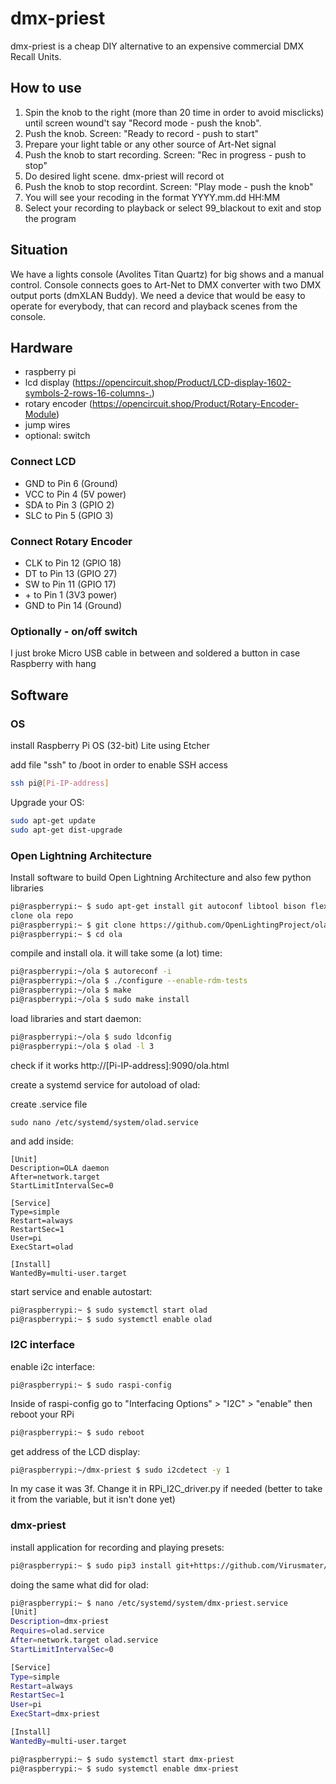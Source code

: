 # dmx-priest
dmx-priest is a cheap DIY alternative to an expensive commercial DMX Recall Units.
## How to use
1. Spin the knob to the right (more than 20 time in order to avoid misclicks) until screen wound't say "Record mode - push the knob".
2. Push the knob. Screen: "Ready to record - push to start"
3. Prepare your light table or any other source of Art-Net signal
4. Push the knob to start recording. Screen: "Rec in progress - push to stop"
5. Do desired light scene. dmx-priest will record ot
6. Push the knob to stop recordint. Screen: "Play mode - push the knob"
7. You will see your recoding in the format YYYY.mm.dd HH:MM
8. Select your recording to playback or select 99_blackout to exit and stop the program
## Situation
We have a lights console (Avolites Titan Quartz) for big shows and a manual control. 
Console connects goes to Art-Net to DMX converter with two DMX output ports (dmXLAN Buddy).
We need a device that would be easy to operate for everybody, that can record and playback scenes from the console.  
## Hardware
- raspberry pi
- lcd display (<https://opencircuit.shop/Product/LCD-display-1602-symbols-2-rows-16-columns-.>)
- rotary encoder (<https://opencircuit.shop/Product/Rotary-Encoder-Module>)
- jump wires
- optional: switch

### Connect LCD
- GND to Pin 6 (Ground)
- VCC to Pin 4 (5V power)
- SDA to Pin 3 (GPIO 2)
- SLC to Pin 5 (GPIO 3)

### Connect Rotary Encoder
- CLK to Pin 12 (GPIO 18)
- DT to Pin 13 (GPIO 27)
- SW to Pin 11 (GPIO 17)
- \+ to Pin 1 (3V3 power)
- GND to Pin 14 (Ground)

### Optionally - on/off switch
I just broke Micro USB cable in between and soldered a button in case Raspberry with hang

## Software
### OS
install Raspberry Pi OS (32-bit) Lite using Etcher  

add file "ssh" to /boot in order to enable SSH access  
```bash
ssh pi@[Pi-IP-address]
```
Upgrade your OS:
```bash
sudo apt-get update
sudo apt-get dist-upgrade
```
### Open Lightning Architecture
Install software to build Open Lightning Architecture and also few python libraries
```bash
pi@raspberrypi:~ $ sudo apt-get install git autoconf libtool bison flex uuid-dev libcppunit-dev python-protobuf python-numpy protobuf-compiler  libmicrohttpd-dev libprotoc-dev i2c-tools python3-smbus python3-gpiozero python3-pip3
clone ola repo
pi@raspberrypi:~ $ git clone https://github.com/OpenLightingProject/ola.git
pi@raspberrypi:~ $ cd ola
```
compile and install ola. it will take some (a lot) time:
```bash
pi@raspberrypi:~/ola $ autoreconf -i
pi@raspberrypi:~/ola $ ./configure --enable-rdm-tests
pi@raspberrypi:~/ola $ make
pi@raspberrypi:~/ola $ sudo make install
```
load libraries and start daemon:
```bash
pi@raspberrypi:~/ola $ sudo ldconfig
pi@raspberrypi:~/ola $ olad -l 3
```
check if it works
http://[Pi-IP-address]:9090/ola.html  

create a systemd service for autoload of olad:  

create .service file
```
sudo nano /etc/systemd/system/olad.service
```
and add inside:
```
[Unit]
Description=OLA daemon
After=network.target
StartLimitIntervalSec=0

[Service]
Type=simple
Restart=always
RestartSec=1
User=pi
ExecStart=olad

[Install]
WantedBy=multi-user.target
```
start service and enable autostart:
```bash
pi@raspberrypi:~ $ sudo systemctl start olad
pi@raspberrypi:~ $ sudo systemctl enable olad
```
### I2C interface
enable i2c interface:
```
pi@raspberrypi:~ $ sudo raspi-config
```
Inside of raspi-config go to "Interfacing Options" > "I2C" > "enable"
then reboot your RPi
```bash
pi@raspberrypi:~ $ sudo reboot
```
get address of the LCD display:
```bash
pi@raspberrypi:~/dmx-priest $ sudo i2cdetect -y 1
```
In my case it was 3f. Change it in RPi_I2C_driver.py if needed (better to take it from the variable, but it isn't done yet)
### dmx-priest
install application for recording and playing presets:
```bash
pi@raspberrypi:~ $ sudo pip3 install git+https://github.com/Virusmater/dmx-priest
```
doing the same what did for olad:
```bash
pi@raspberrypi:~ $ nano /etc/systemd/system/dmx-priest.service 
[Unit]
Description=dmx-priest
Requires=olad.service
After=network.target olad.service
StartLimitIntervalSec=0

[Service]
Type=simple
Restart=always
RestartSec=1
User=pi
ExecStart=dmx-priest

[Install]
WantedBy=multi-user.target

pi@raspberrypi:~ $ sudo systemctl start dmx-priest
pi@raspberrypi:~ $ sudo systemctl enable dmx-priest
```